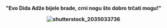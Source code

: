 <h4 align="center">
"Evo Dida Adže bijele brade, crni nogu što dobro trčati mogu!"

![shutterstock_2035033736](https://user-images.githubusercontent.com/118318034/202048202-2065d89b-3215-4d8e-a94d-cd808c5e4e95.jpg)

</h4>

<!---
didadze/didadze is a ✨ special ✨ repository because its `README.md` (this file) appears on your GitHub profile.
You can click the Preview link to take a look at your changes.
--->
